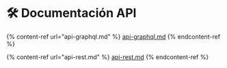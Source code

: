 # 🛠 Documentación API

{% content-ref url="api-graphql.md" %}
[api-graphql.md](api-graphql.md)
{% endcontent-ref %}

{% content-ref url="api-rest.md" %}
[api-rest.md](api-rest.md)
{% endcontent-ref %}

